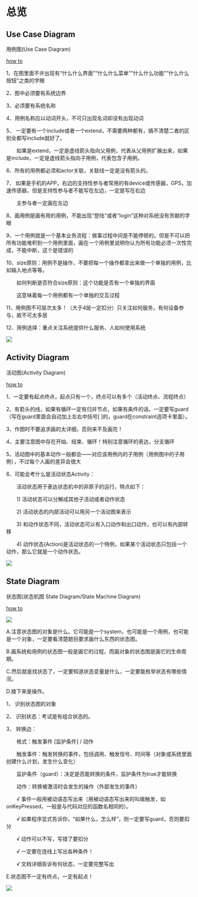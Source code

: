 # 总览

## Use Case Diagram

用例图(Use Case Diagram)

[how to](https://www.cnblogs.com/xiaolongbao-lzh/p/4590897.html)

1、在图里面不许出现有“什么什么界面”“什么什么菜单”“什么什么功能”“什么什么按钮”之类的字眼

2、图中必须要有系统边界

3、必须要有系统名称

4、用例名称应以动词开头，不可只出现名词却没有出现动词

5、 一定要有一个include或者一个extend，不需要两种都有，搞不清楚二者的区别全都写include就好了。

　　如果是extend，一定是虚线箭头指向父用例，代表从父用例扩展出来，如果是include，一定是虚线箭头指向子用例，代表包含子用例。

6、所有的用例都必须和actor关联，关联线一定是没有箭头的。

7、 如果是手机的APP，右边的支持性参与者常用的有device或传感器，GPS，加速传感器，但是支持性参与者不能写在左边，一定是写在右边

　　主参与者一定画在左边

8、画用例是画有用的用例，不能出现“登陆”或者“login”这种对系统没有贡献的字眼

9、一个用例就是一个基本业务流程：做事过程中间是不能停顿的。但是不可以把所有功能堆积到一个用例里面，画在一个用例里说明你认为所有功能必须一次性完成，不能中断，这个是错误的

10、size原则：用例不是操作，不要把每一个操作都拿出来做一个单独的用例，比如输入地点等等。

　　如何判断是否符合size原则：这个功能是否有一个单独的界面

　　这意味着每一个用例都有一个单独的交互过程

11、用例图不可层次太多！（大于4层一定扣分）只关注如何服务，有何设备参与，故不可太多层

12、用例选择：重点关注系统提供什么服务、人如何使用系统

![](https://images0.cnblogs.com/blog2015/775886/201506/280338363927790.png)

## Activity Diagram

活动图(Activity Diagram)

[how to](https://www.cnblogs.com/xiaolongbao-lzh/p/4591953.html)

1、一定要有起点终点，起点只有一个，终点可以有多个（活动终点、流程终点）

2、有箭头的线，如果有循环一定有归并节点，如果有条件的话，一定要写guard（写在guard里面会自动加上左右中括号[ ]的，guard在constraint选项卡里面）。

3、作图时不要追求画的太详细，否则来不及画完！

4、主要注意图中存在开始、结束、循环！特别注意循环的表达，分支循环

5、活动图中的基本动作一般都会——对应该用例内的子用例（用例图中的子用例），不过每个人画的差异会很大

6、可能会考什么是活动状态Activity：

　　活动状态用于表达状态机中的非原子的运行，特点如下：

　　1) 活动状态可以分解成其他子活动或者动作状态

　　2) 活动状态的内部活动可以用另一个活动图来表示

　　3) 和动作状态不同，活动状态可以有入口动作和出口动作，也可以有内部转移

　　4) 动作状态(Action)是活动状态的一个特例，如果某个活动状态只包括一个动作，那么它就是一个动作状态。

![](https://images0.cnblogs.com/blog2015/775886/201506/280506102205483.png)

## State Diagram

状态图(状态机图 State Diagram/State Machine Diagram)

[how to]()

![](http://images.cnblogs.com/cnblogs_com/TerryFeng/WindowsLiveWriter/UML_E4FF/image_8.png)

A.注意状态图的对象是什么。它可能是一个system，也可能是一个用例，也可能是一个对象，一定要看清楚题目要求画什么东西的状态图。

 

B.画系统和用例的状态图一般是画它的过程，而画对象的状态图是画它的生命周期。

 

C.然后就是找状态了，一定要知道状态变量是什么，一定要能枚举状态有哪些情况。

 

D.接下来是操作。

 

1、 识别状态图的对象

 

2、 识别状态：考试是有组合状态的。

 

3、 转换边：

　　格式：触发事件 [监护条件] / 动作

 

　　触发事件：触发转换的事件，包括调用、触发信号、时间等（对象或系统里面创建什么计划，发生什么变化）

 

　　监护条件（guard）：决定是否能转换的条件，监护条件为true才能转换

 

　　动作：转换被激活时会发生的操作（外部发生的事件）

 

　　√ 事件一般用被动语态写出来（用被动语态写出来的叫做触发，如onKeyPressed，一般是与代码对应的函数名相同的）。

 

　　√ 如果程序显式告诉你，“如果什么，怎么样”，则一定要写guard，否则要扣分

 

　　√ 动作可以不写，写错了要扣分

　　√ 一定要在连线上写出各种条件！

　　√ 文档详细告诉有何状态，一定要完整写出


E.状态图不一定有终点，一定有起点！

![](https://images0.cnblogs.com/blog2015/775886/201506/281853157209346.png)








